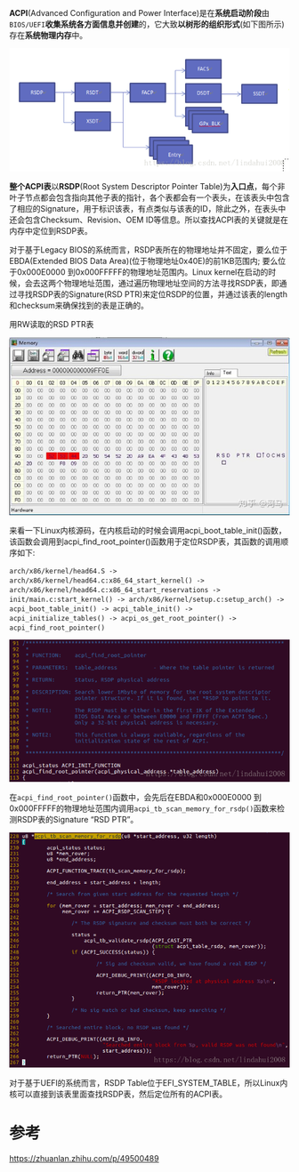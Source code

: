 

**ACPI**(Advanced Configuration and Power Interface)是在**系统启动阶段**由`BIOS/UEFI`**收集系统各方面信息并创建**的，它大致**以树形的组织形式**(如下图所示)存在**系统物理内存**中。

![2021-09-14-22-14-12.png](./images/2021-09-14-22-14-12.png)

**整个ACPI表**以**RSDP**(Root System Descriptor Pointer Table)为**入口点**，每个非叶子节点都会包含指向其他子表的指针，各个表都会有一个表头，在该表头中包含了相应的Signature，用于标识该表，有点类似与该表的ID，除此之外，在表头中还会包含Checksum、Revision、OEM ID等信息。所以查找ACPI表的关键就是在内存中定位到RSDP表。

对于基于Legacy BIOS的系统而言，RSDP表所在的物理地址并不固定，要么位于EBDA(Extended BIOS Data Area)(位于物理地址0x40E)的前1KB范围内; 要么位于0x000E0000 到0x000FFFFF的物理地址范围内。Linux kernel在启动的时候，会去这两个物理地址范围，通过遍历物理地址空间的方法寻找RSDP表，即通过寻找RSDP表的Signature(RSD PTR)来定位RSDP的位置，并通过该表的length和checksum来确保找到的表是正确的。

用RW读取的RSD PTR表

![2021-09-14-22-25-00.png](./images/2021-09-14-22-25-00.png)

来看一下Linux内核源码，在内核启动的时候会调用acpi_boot_table_init()函数，该函数会调用到acpi_find_root_pointer()函数用于定位RSDP表，其函数的调用顺序如下: 

`arch/x86/kernel/head64.S -> arch/x86/kernel/head64.c:x86_64_start_kernel() -> arch/x86/kernel/head64.c:x86_64_start_reservations -> init/main.c:start_kernel() -> arch/x86/kernel/setup.c:setup_arch() -> acpi_boot_table_init() -> acpi_table_init() -> acpi_initialize_tables() -> acpi_os_get_root_pointer() -> acpi_find_root_pointer()`

![2021-09-14-22-22-49.png](./images/2021-09-14-22-22-49.png)

在`acpi_find_root_pointer()`函数中，会先后在EBDA和0x000E0000 到0x000FFFFF的物理地址范围内调用`acpi_tb_scan_memory_for_rsdp()`函数来检测RSDP表的Signature “RSD PTR”。

![2021-09-14-22-23-16.png](./images/2021-09-14-22-23-16.png)

对于基于UEFI的系统而言，RSDP Table位于EFI_SYSTEM_TABLE，所以Linux内核可以直接到该表里面查找RSDP表，然后定位所有的ACPI表。




# 参考

https://zhuanlan.zhihu.com/p/49500489

